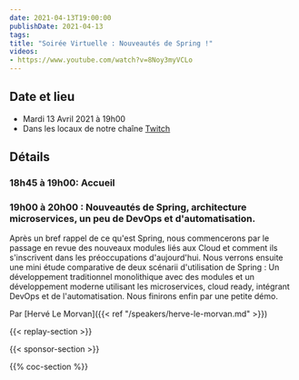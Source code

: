 ```yaml
---
date: 2021-04-13T19:00:00
publishDate: 2021-04-13
tags:
title: "Soirée Virtuelle : Nouveautés de Spring !"
videos:
- https://www.youtube.com/watch?v=8Noy3myVCLo
---
```

## Date et lieu

* Mardi 13 Avril 2021 à 19h00
* Dans les locaux de notre chaîne [Twitch](https://www.twitch.tv/parisjug)

## Détails

### 18h45 à 19h00: Accueil

### 19h00 à 20h00 : Nouveautés de Spring, architecture microservices, un peu de DevOps et d'automatisation.

Après un bref rappel de ce qu'est Spring, nous commencerons par le passage en revue des nouveaux modules liés aux Cloud et comment ils s'inscrivent dans les préoccupations d'aujourd'hui. Nous verrons ensuite une mini étude comparative de deux scénarii d'utilisation de Spring : Un développement traditionnel monolithique avec des modules et un développement moderne utilisant les microservices, cloud ready, intégrant DevOps et de l'automatisation. Nous finirons enfin par une petite démo.

Par [Hervé Le Morvan]({{< ref "/speakers/herve-le-morvan.md" >}})

{{< replay-section >}}

{{< sponsor-section >}}

{{% coc-section %}}

